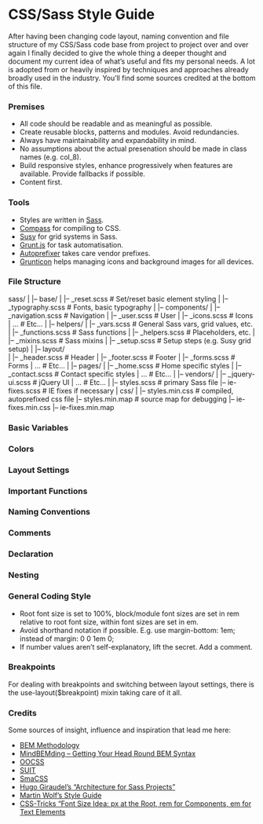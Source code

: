 CSS/Sass Style Guide
====================

After having been changing code layout, naming convention and file structure of my CSS/Sass code base from project to project over and over again I finally decided to give the whole thing a deeper thought and document my current idea of what’s useful and fits my personal needs. A lot is adopted from or heavily inspired by techniques and approaches already broadly used in the industry. You’ll find some sources credited at the bottom of this file.

### Premises
* All code should be readable and as meaningful as possible.
* Create reusable blocks, patterns and modules. Avoid redundancies.
* Always have maintainability and expandability in mind.
* No assumptions about the actual presenation should be made in class names (e.g. col_8).
* Build responsive styles, enhance progressively when features are available. Provide fallbacks if possible.
* Content first.

### Tools
* Styles are written in [Sass](http://www.sass-lang.com).
* [Compass](http://compass-style.org/) for compiling to CSS.
* [Susy](http://susy.oddbird.net) for grid systems in Sass.
* [Grunt.js](http://gruntjs.com/) for task automatisation.
* [Autoprefixer](https://github.com/ai/autoprefixer) takes care vendor prefixes.
* [Grunticon](https://github.com/filamentgroup/grunticon) helps managing icons and background images for all devices.

### File Structure
sass/ 
| 
|– base/ 
|   |– _reset.scss       # Set/reset basic element styling
|   |– _typography.scss  # Fonts, basic typography 
| 
|– components/ 
|   |– _navigation.scss  # Navigation 
|   |– _user.scss        # User
|   |– _icons.scss       # Icons 
|   ...                  # Etc… 
| 
|– helpers/ 
|   |– _vars.scss        # General Sass vars, grid values, etc.
|   |– _functions.scss   # Sass functions 
|   |– _helpers.scss     # Placeholders, etc.
|   |– _mixins.scss      # Sass mixins
|   |– _setup.scss       # Setup steps (e.g. Susy grid setup)
| 
|– layout/               
|   |– _header.scss      # Header 
|   |– _footer.scss      # Footer 
|   |– _forms.scss       # Forms 
|   ...                  # Etc… 
| 
|– pages/
|   |– _home.scss        # Home specific styles 
|   |– _contact.scss     # Contact specific styles 
|   ...                  # Etc… 
| 
|– vendors/ 
|   |– _jquery-ui.scss   # jQuery UI 
|   ...                  # Etc… 
| 
|– styles.scss           # primary Sass file
|– ie-fixes.scss         # IE fixes if necessary
|
css/
|
|– styles.min.css        # compiled, autoprefixed css file
|– styles.min.map        # source map for debugging
|– ie-fixes.min.css
|– ie-fixes.min.map

### Basic Variables

### Colors

### Layout Settings

### Important Functions

### Naming Conventions

### Comments

### Declaration

### Nesting

### General Coding Style
* Root font size is set to 100%, block/module font sizes are set in rem relative to root font size, within font sizes are set in em.
* Avoid shorthand notation if possible. E.g. use margin-bottom: 1em; instead of margin: 0 0 1em 0;
* If number values aren’t self-explanatory, lift the secret. Add a comment.

### Breakpoints
For dealing with breakpoints and switching between layout settings, there is the use-layout($breakpoint) mixin taking care of it all.

### Credits
Some sources of insight, influence and inspiration that lead me here:
* [BEM Methodology](http://bem.info/method/)
* [MindBEMding – Getting Your Head Round BEM Syntax](http://csswizardry.com/2013/01/mindbemding-getting-your-head-round-bem-syntax/)
* [OOCSS](https://github.com/stubbornella/oocss/wiki)
* [SUIT](https://github.com/suitcss/suit/tree/master/doc)
* [SmaCSS](https://smacss.com/)
* [Hugo Giraudel’s “Architecture for Sass Projects”](http://www.sitepoint.com/architecture-Sass-project/)
* [Martin Wolf’s Style Guide](https://raw.githubusercontent.com/martinwolf/CSS-Styleguide/)
* [CSS-Tricks “Font Size Idea: px at the Root, rem for Components, em for Text Elements](http://css-tricks.com/rems-ems/)